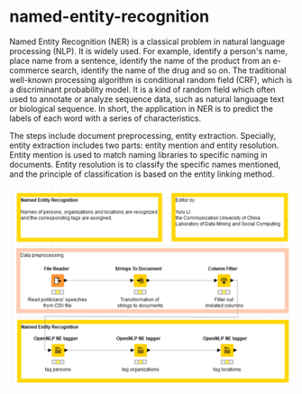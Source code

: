 # named-entity-recognition

Named Entity Recognition (NER) is a classical problem in natural language processing (NLP). It is widely used. For example, identify a person's name, place name from a sentence, identify the name of the product from an e-commerce search, identify the name of the drug and so on. The traditional well-known processing algorithm is conditional random field (CRF), which is a discriminant probability model. It is a kind of random field which often used to annotate or analyze sequence data, such as natural language text or biological sequence. In short, the application in NER is to predict the labels of each word with a series of characteristics. 

The steps include document preprocessing, entity extraction. Specially, entity extraction includes two parts: entity mention and entity resolution. Entity mention is used to match naming libraries to specific naming in documents. Entity resolution is to classify the specific names mentioned, and the principle of classification is based on the entity linking method.

![Yuru Li](https://github.com/YuruLiForPhDApplication/named-entity-recognition/blob/master/Named%20Entity%20Recognition.png)
